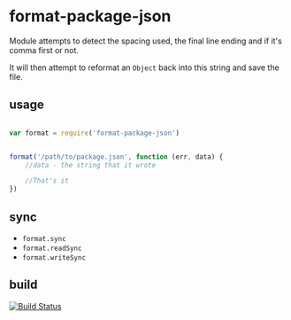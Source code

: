 format-package-json
===================

Module attempts to detect the spacing used, the final line ending and if it's comma first or not.

It will then attempt to reformat an `Object` back into this string and save the file.

usage
-----

```js

var format = require('format-package-json')


format('/path/to/package.json', function (err, data) {
    //data - the string that it wrote

    //That's it
})
```

sync
----

  * `format.sync`
  * `format.readSync`
  * `format.writeSync`

build
-----

[![Build Status](https://travis-ci.org/davglass/format-package-json.png?branch=master)](https://travis-ci.org/davglass/format-package-json)
